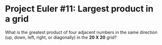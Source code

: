 # Project Euler #11: Largest product in a grid

What is the greatest product of four adjacent numbers in the same direction (up, down, left, right, or diagonally) in the **20 X 20** grid?
